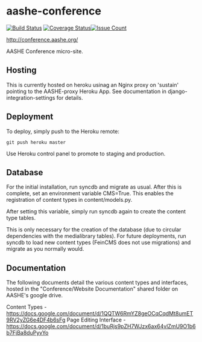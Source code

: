 # aashe-conference

[![Build Status](https://travis-ci.org/AASHE/aashe-conference.svg?branch=master)](https://travis-ci.org/AASHE/aashe-conference) [![Coverage Status](https://coveralls.io/repos/github/AASHE/aashe-conference/badge.svg?branch=master)](https://coveralls.io/github/AASHE/aashe-conference?branch=master)[![Issue Count](https://codeclimate.com/github/AASHE/aashe-conference/badges/issue_count.svg)](https://codeclimate.com/github/AASHE/aashe-conference)

http://conference.aashe.org/

AASHE Conference micro-site.

## Hosting

This is currently hosted on heroku usinag an Nginx proxy on 'sustain' pointing to
the AASHE-proxy Heroku App. See documentation in django-integration-settings for
details.

## Deployment

To deploy, simply push to the Heroku remote:

    git push heroku master

Use Heroku control panel to promote to staging and production.

## Database

For the initial installation, run syncdb and migrate as usual. After this is complete, set an environment variable CMS=True. This enables the registration of content types in content/models.py.

After setting this variable, simply run syncdb again to create the content type tables.

This is only necessary for the creation of the database (due to circular dependencies with the medialibrary tables). For future deployments, run syncdb to load new content types (FeinCMS does not use migrations) and migrate as you normally would.

## Documentation

The following documents detail the various content types and interfaces, hosted in the "Conference/Website Documentation" shared folder on AASHE's google drive.

Content Types - https://docs.google.com/document/d/1QQTW6RmYZ8geOCqCqdMt8umET9RV2yZG6e4DF4b6sFg
Page Editing Interface - https://docs.google.com/document/d/1buRjs9pZH7WJzx6ax64vlZmU9O1b6b7FjBa8duPyvYo
